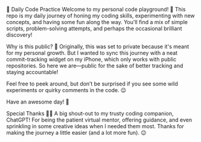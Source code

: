 🚀 Daily Code Practice
Welcome to my personal code playground! 🎢 This repo is my daily journey of honing my coding skills, experimenting with new concepts, and having some fun along the way. You'll find a mix of simple scripts, problem-solving attempts, and perhaps the occasional brilliant discovery!

Why is this public? 🤔
Originally, this was set to private because it's meant for my personal growth. But I wanted to sync this journey with a neat commit-tracking widget on my iPhone, which only works with public repositories. So here we are—public for the sake of better tracking and staying accountable!

Feel free to peek around, but don’t be surprised if you see some wild experiments or quirky comments in the code. 😉

Have an awesome day! 🌟

Special Thanks 🤖💡
A big shout-out to my trusty coding companion, ChatGPT! For being the patient virtual mentor, offering guidance, and even sprinkling in some creative ideas when I needed them most. Thanks for making the journey a little easier (and a lot more fun). 😉
